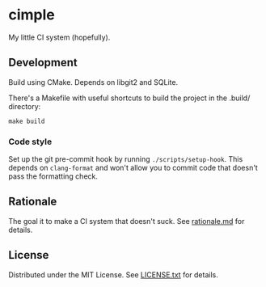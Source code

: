 cimple
======

My little CI system (hopefully).

Development
-----------

Build using CMake.
Depends on libgit2 and SQLite.

There's a Makefile with useful shortcuts to build the project in the .build/
directory:

    make build

### Code style

Set up the git pre-commit hook by running `./scripts/setup-hook`.
This depends on `clang-format` and won't allow you to commit code that doesn't
pass the formatting check.

Rationale
---------

The goal it to make a CI system that doesn't suck.
See [rationale.md] for details.

[rationale.md]: doc/rationale.md

License
-------

Distributed under the MIT License.
See [LICENSE.txt] for details.

[LICENSE.txt]: LICENSE.txt
